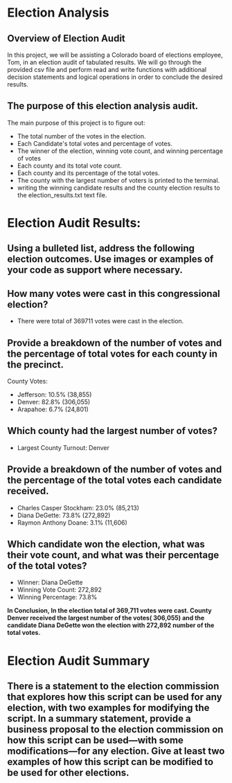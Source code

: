 # Election Analysis
## Overview of Election Audit
In this project, we will be assisting a Colorado board of elections employee, Tom, in an election audit of tabulated results. We will go through the provided csv file and perform read and write functions with additional decision statements and logical operations in order to conclude the desired results.

## The purpose of this election analysis audit.
The main purpose of this project is to figure out:
- The total number of the votes in the election.
- Each Candidate's total votes and percentage of votes.
- The winner of the election, winning vote count, and winning percentage of votes 
- Each county and its total vote count.
- Each county and its percentage of the total votes.
- The county with the largest number of voters is printed to the terminal.
- writing the winning candidate results and the county election results to the election_results.txt text file.

# Election Audit Results:
## Using a bulleted list, address the following election outcomes. Use images or examples of your code as support where necessary.

## How many votes were cast in this congressional election?
- There were total of 369711 votes were cast in the election.

## Provide a breakdown of the number of votes and the percentage of total votes for each county in the precinct.
County Votes:
- Jefferson: 10.5% (38,855)
- Denver: 82.8% (306,055)
- Arapahoe: 6.7% (24,801)

## Which county had the largest number of votes?
- Largest County Turnout: Denver

## Provide a breakdown of the number of votes and the percentage of the total votes each candidate received.
- Charles Casper Stockham: 23.0% (85,213)
- Diana DeGette: 73.8% (272,892)
- Raymon Anthony Doane: 3.1% (11,606)


## Which candidate won the election, what was their vote count, and what was their percentage of the total votes?
- Winner: Diana DeGette
- Winning Vote Count: 272,892
- Winning Percentage: 73.8%

<b>In Conclusion, In the election total of 369,711 votes were cast. County Denver received the largest number of the votes( 306,055) and the candidate Diana DeGette    won the election with 272,892 number of the total votes.</b>

# Election Audit Summary
## There is a statement to the election commission that explores how this script can be used for any election, with two examples for modifying the script. In a summary statement, provide a business proposal to the election commission on how this script can be used—with some modifications—for any election. Give at least two examples of how this script can be modified to be used for other elections.
